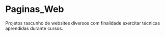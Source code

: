 # Paginas_Web
Projetos rascunho de websites diversos com finalidade exercitar técnicas aprendidas durante cursos.
